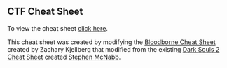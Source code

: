 ## CTF Cheat Sheet

To view the cheat sheet [click here](#).

This cheat sheet was created by modifying the [Bloodborne Cheat Sheet](https://github.com/ZKjellberg/bloodborne-cheat-sheet/) created by Zachary Kjellberg that modified from the existing [Dark Souls 2 Cheat Sheet](https://github.com/smcnabb/dark-souls-2-cheat-sheet/tree/gh-pages) created [Stephen McNabb](https://github.com/smcnabb).
